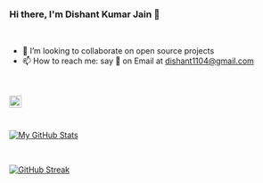 ### Hi there, I'm Dishant Kumar Jain 👋


<br>


- 👯 I’m looking to collaborate on open source projects
- 📫 How to reach me: say 👋 on Email at dishant1104@gmail.com

<br> 

<br> 

<img align="left" height="22px" src="https://komarev.com/ghpvc/?username=Dishant145&label=Visitors&color=0E75B6&style=plastic" alt="Dishant145" />

<br><br>

[![My GitHub Stats](https://github-readme-stats.vercel.app/api/?username=dishant145&count_private=true&theme=tokyonight&showicons=true)](https://github.com/Dishant145)

<br>

[![GitHub Streak](https://github-readme-streak-stats.herokuapp.com/?user=Dishant145&theme=dark)](https://github.com/Dishant145)


